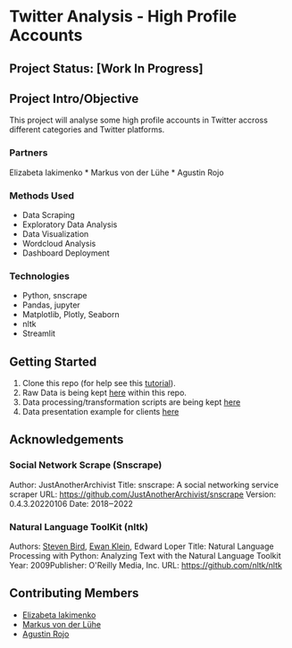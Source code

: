 # Twitter Analysis - High Profile Accounts


## Project Status: [Work In Progress]

## Project Intro/Objective

This project will analyse some high profile accounts in Twitter accross different categories and Twitter platforms.


### Partners

Elizabeta Iakimenko * Markus von der Lühe * Agustin Rojo

### Methods Used

* Data Scraping
* Exploratory Data Analysis 
* Data Visualization
* Wordcloud Analysis
* Dashboard Deployment

### Technologies

* Python, snscrape
* Pandas, jupyter
* Matplotlib, Plotly, Seaborn
* nltk
* Streamlit


## Getting Started

1. Clone this repo (for help see this [tutorial](https://help.github.com/articles/cloning-a-repository/)).
2. Raw Data is being kept [here](https://github.com/ansamz/Customer-Segmentation/tree/main/data) within this repo.
3. Data processing/transformation scripts are being kept [here](https://github.com/ansamz/Customer-Segmentation/tree/main/notebooks)
4. Data presentation example for clients [here](https://github.com/ansamz/Customer-Segmentation/blob/main/Customer%20segmentation.pdf)


## Acknowledgements

### Social Network Scrape (Snscrape)
Author: JustAnotherArchivist
Title: snscrape: A social networking service scraper
URL: https://github.com/JustAnotherArchivist/snscrape
Version: 0.4.3.20220106
Date: 2018‒2022

### Natural Language ToolKit (nltk)
Authors: [Steven Bird](https://orcid.org/0000-0003-3782-7733), [Ewan Klein](https://orcid.org/0000-0002-0520-8447), Edward Loper
Title: Natural Language Processing with Python: Analyzing Text with the Natural Language Toolkit
Year: 2009Publisher: O'Reilly Media, Inc.
URL: https://github.com/nltk/nltk

## Contributing Members

 - [Elizabeta Iakimenko](https://github.com/vezzuka)
 - [Markus von der Lühe ](https://github.com/mluehe123)
 - [Agustin Rojo](https://github.com/Rojoser)

